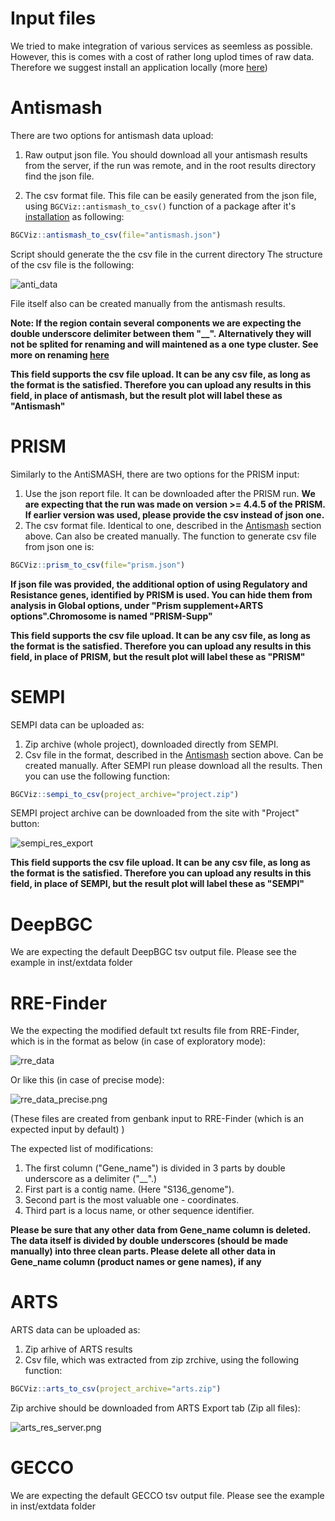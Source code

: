 # Input files
We tried to make integration of various services as seemless as possible. However, this is comes with a cost of rather long uplod times of raw data. Therefore we suggest install an application locally (more [here](Installation.md))
# Antismash
There are two options for antismash data upload:
1. Raw output json file.  You should download all your antismash results from the server, if the run was remote, and in the root results directory find the json file. 

2. The csv format file. This file can be easily generated from the json file, using `BGCViz::antismash_to_csv()` function of a package after it's [installation](Installation.md) as following:

```R
BGCViz::antismash_to_csv(file="antismash.json")
```

Script should generate the the csv file in the current directory
The structure of the csv file is the following:

![anti_data](/images/antismash_data.png)

File itself also can be created manually from the antismash results.

**Note: If the region contain several components we  are expecting the double underscore delimiter between them "__". Alternatively they will not be splited for renaming and will maintened as a one type cluster. See more on renaming [here](BGCViz_renaming_and_coloring_options.md)**

**This field supports the csv file upload. It can be any csv file, as long as the format is the satisfied. Therefore you can upload any results in this field, in place of antismash, but the result plot will label these as "Antismash"**

# PRISM
Similarly to the AntiSMASH, there are two options for the PRISM input:
1. Use the json report file. It can be downloaded after the PRISM run.  **We are expecting that the run was made on version >= 4.4.5 of the PRISM.  If earlier version was used, please provide the csv instead of json one.**
2. The csv format file. Identical to one, described in the [Antismash](#antismash) section above. Can also be created manually. The function to generate csv file from json one is:
```R
BGCViz::prism_to_csv(file="prism.json")
```


**If json file was provided, the additional option of using Regulatory and Resistance genes, identified by PRISM is used. You can hide them from analysis in Global options, under "Prism supplement+ARTS options".Chromosome is named "PRISM-Supp"**

**This field supports the csv file upload. It can be any csv file, as long as the format is the satisfied. Therefore you can upload any results in this field, in place of PRISM, but the result plot will label these as "PRISM"**

# SEMPI
SEMPI data can be uploaded as:
1. Zip archive (whole project), downloaded directly from SEMPI.
2. Csv file in the format, described in the [Antismash](#antismash) section above.  Can be created manually. After SEMPI run please download all the results. 
Then you can use the following function:

```R
BGCViz::sempi_to_csv(project_archive="project.zip")
```
SEMPI project archive can be downloaded from the site with "Project" button:

![sempi_res_export](/images/sempi_res_export.png)

**This field supports the csv file upload. It can be any csv file, as long as the format is the satisfied. Therefore you can upload any results in this field, in place of SEMPI, but the result plot will label these as "SEMPI"**
# DeepBGC
We are expecting the default DeepBGC tsv output file. Please see the example in inst/extdata folder

# RRE-Finder
We the expecting the modified default txt results file from RRE-Finder, which is in the format as below (in case of exploratory mode):

![rre_data](/images/rre_data.png)

Or like this (in case of precise mode):

![rre_data_precise.png](/images/rre_data_precise.png)

(These files are created from genbank input to RRE-Finder (which is an expected input by default) )

The expected list of modifications:
1.  The first column ("Gene_name")  is divided in 3 parts by double underscore as a delimiter ("__".)  
2.  First part is a contig name. (Here "S136_genome"). 
3.  Second part is the most valuable one - coordinates.
4.  Third part is a locus name, or other sequence identifier.

**Please be sure that any other data from Gene_name column is deleted. The data itself is divided by double underscores (should be made manually) into three clean parts. Please delete all other data in Gene_name column (product names or gene names), if any**

# ARTS
ARTS data can be uploaded as:
1. Zip arhive of ARTS results
2. Csv file, which was extracted from zip zrchive, using the following function:
```R
BGCViz::arts_to_csv(project_archive="arts.zip")
```
Zip archive should be downloaded from ARTS Export tab (Zip all files):

![arts_res_server.png](/images/arts_res_export.png)
# GECCO
We are expecting the default GECCO tsv output file. Please see the example in inst/extdata folder